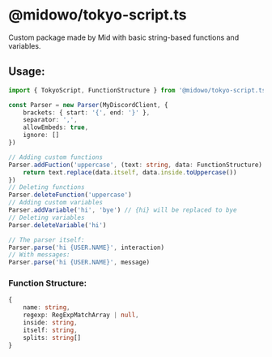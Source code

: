 # @midowo/tokyo-script.ts
Custom package made by Mid with basic string-based functions and variables.

## Usage:
```ts
import { TokyoScript, FunctionStructure } from '@midowo/tokyo-script.ts'

const Parser = new Parser(MyDiscordClient, {
    brackets: { start: '{', end: '}' },
    separator: ',',
    allowEmbeds: true,
    ignore: []
})

// Adding custom functions
Parser.addFuction('uppercase', (text: string, data: FunctionStructure) => {
    return text.replace(data.itself, data.inside.toUppercase())
})
// Deleting functions
Parser.deleteFunction('uppercase')
// Adding custom variables
Parser.addVariable('hi', 'bye') // {hi} will be replaced to bye
// Deleting variables
Parser.deleteVariable('hi')

// The parser itself:
Parser.parse('hi {USER.NAME}', interaction)
// With messages:
Parser.parse('hi {USER.NAME}', message)
```

### Function Structure:
```ts
{
    name: string,
    regexp: RegExpMatchArray | null,
    inside: string,
    itself: string,
    splits: string[]
}
```
